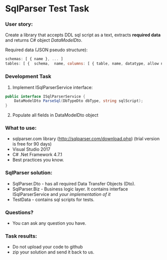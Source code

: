 # SqlParser Test Task

### User story: 
Create a library that accepts DDL sql script as a text, extracts **required data** and returns C# object _DataModelDto_.

Required data (JSON pseudo structure): 
```javascript
schemas: [ { name }, ... ]
tables: [ {  schema,  name, columns: [ { table, name, datatype, allow nulls }, ... ] }, ... ]
```

### Development Task
1. Implement ISqlParserService interface:

```C#
public interface ISqlParserService { 
	DataModelDto ParseSql(DbTypeDto dbType, string sqlScript); 
}
```

2. Populate all fields in DataModelDto object

### What to use:
- sqlparser.com library (http://sqlparser.com/download.php) (trial version is free for 90 days)
- Visual Studio 2017
- C# .Net Framework 4.7.1
- Best practices you know. 

### SqlParser solution:
- SqlParser.Dto - has all required Data Transfer Objects (Dto). 
- SqlParser.Biz - Business logic layer. It contains interface ISqlParserService and _your implementation of it_
- TestData - contains sql scripts for tests.

### Questions?
- You can ask any question you have.

### Task results:
- Do not upload your code to github
- zip your solution and send it back to us.
	